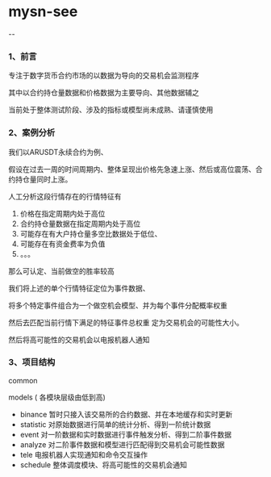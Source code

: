# mysn-see

--

### 1、前言

专注于数字货币合约市场的以数据为导向的交易机会监测程序

其中以合约持仓量数据和价格数据为主要导向、其他数据辅之

当前处于整体测试阶段、涉及的指标或模型尚未成熟、请谨慎使用

### 2、案例分析

我们以ARUSDT永续合约为例、

假设在过去一周的时间周期内、整体呈现出价格先急速上涨、然后或高位震荡、合约持仓量同时上涨。

人工分析这段行情存在的行情特征有

1. 价格在指定周期内处于高位
2. 合约持仓量数据在指定周期内处于高位
3. 可能存在有大户持仓量多空比数据处于低位、
4. 可能存在有资金费率为负值
5. 。。。

那么可认定、当前做空的胜率较高



我们将上述的单个行情特征定位为事件数据、

将多个特定事件组合为一个做空机会模型、并为每个事件分配概率权重

然后去匹配当前行情下满足的特征事件总权重 定为交易机会的可能性大小。

然后将高可能性的交易机会以电报机器人通知

### 3、项目结构

common

models ( 各模块层级由低到高)

- binance 暂时只接入该交易所的合约数据、并在本地缓存和实时更新
- statistic  对原始数据进行简单的统计分析、得到一阶统计数据
- event  对一阶数据和实时数据进行事件触发分析、得到二阶事件数据
- analyze 对二阶事件数据和模型进行匹配得到交易机会可能性数据
- tele 电报机器人实现通知和命令交互操作
- schedule 整体调度模块、将高可能性的交易机会通知

